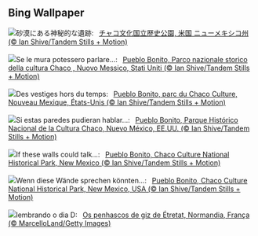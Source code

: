 ## Bing Wallpaper
![](https://www.bing.com/th?id=OHR.ChacoCulture_JA-JP9246689243_UHD.jpg&w=1000)砂漠にある神秘的な遺跡:&nbsp;&ensp;[チャコ文化国立歴史公園, 米国 ニューメキシコ州 (© Ian Shive/Tandem Stills + Motion)](https://www.bing.com/th?id=OHR.ChacoCulture_JA-JP9246689243_UHD.jpg)
<br><br/>
![](https://www.bing.com/th?id=OHR.ChacoCulture_IT-IT2917728990_UHD.jpg&w=1000)Se le mura potessero parlare...:&nbsp;&ensp;[Pueblo Bonito, Parco nazionale storico della cultura Chaco , Nuovo Messico, Stati Uniti (© Ian Shive/Tandem Stills + Motion)](https://www.bing.com/th?id=OHR.ChacoCulture_IT-IT2917728990_UHD.jpg)
<br><br/>
![](https://www.bing.com/th?id=OHR.ChacoCulture_FR-FR3333828021_UHD.jpg&w=1000)Des vestiges hors du temps:&nbsp;&ensp;[Pueblo Bonito, parc du Chaco Culture, Nouveau Mexique, États-Unis (© Ian Shive/Tandem Stills + Motion)](https://www.bing.com/th?id=OHR.ChacoCulture_FR-FR3333828021_UHD.jpg)
<br><br/>
![](https://www.bing.com/th?id=OHR.ChacoCulture_ES-ES0673787899_UHD.jpg&w=1000)Si estas paredes pudieran hablar...:&nbsp;&ensp;[Pueblo Bonito, Parque Histórico Nacional de la Cultura Chaco, Nuevo México, EE.UU. (© Ian Shive/Tandem Stills + Motion)](https://www.bing.com/th?id=OHR.ChacoCulture_ES-ES0673787899_UHD.jpg)
<br><br/>
![](https://www.bing.com/th?id=OHR.ChacoCulture_EN-GB9900323304_UHD.jpg&w=1000)If these walls could talk...:&nbsp;&ensp;[Pueblo Bonito, Chaco Culture National Historical Park, New Mexico (© Ian Shive/Tandem Stills + Motion)](https://www.bing.com/th?id=OHR.ChacoCulture_EN-GB9900323304_UHD.jpg)
<br><br/>
![](https://www.bing.com/th?id=OHR.ChacoCulture_DE-DE3796177727_UHD.jpg&w=1000)Wenn diese Wände sprechen könnten...:&nbsp;&ensp;[Pueblo Bonito, Chaco Culture National Historical Park, New Mexico, USA (© Ian Shive/Tandem Stills + Motion)](https://www.bing.com/th?id=OHR.ChacoCulture_DE-DE3796177727_UHD.jpg)
<br><br/>
![](https://www.bing.com/th?id=OHR.CliffsEtretat_PT-BR6788899813_UHD.jpg&w=1000)lembrando o dia D:&nbsp;&ensp;[Os penhascos de giz de Étretat, Normandia, França (© MarcelloLand/Getty Images)](https://www.bing.com/th?id=OHR.CliffsEtretat_PT-BR6788899813_UHD.jpg)
<br><br/>
